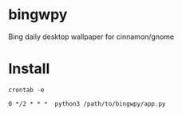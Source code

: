 # bingwpy
Bing daily desktop  wallpaper for cinnamon/gnome

# Install
```
crontab -e
```

```
0 */2 * * *  python3 /path/to/bingwpy/app.py
```